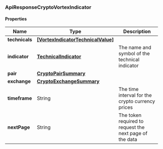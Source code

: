 
[//]: # (CLASS:ApiResponseCryptoVortexIndicator)

[//]: # (KIND:object)

### ApiResponseCryptoVortexIndicator

#### Properties

[//]: # (START_DEFINITION)

Name | Type | Description
------------ | ------------- | -------------
**technicals** | [**[VortexIndicatorTechnicalValue]**](VortexIndicatorTechnicalValue.md) |  &nbsp;
**indicator** | [**TechnicalIndicator**](TechnicalIndicator.md) | The name and symbol of the technical indicator &nbsp;
**pair** | [**CryptoPairSummary**](CryptoPairSummary.md) |  &nbsp;
**exchange** | [**CryptoExchangeSummary**](CryptoExchangeSummary.md) |  &nbsp;
**timeframe** | String | The time interval for the crypto currency prices &nbsp;
**nextPage** | String | The token required to request the next page of the data &nbsp;

[//]: # (END_DEFINITION)


[//]: # (CONTAINED_CLASS:VortexIndicatorTechnicalValue)


[//]: # (CONTAINED_CLASS:TechnicalIndicator)


[//]: # (CONTAINED_CLASS:CryptoPairSummary)


[//]: # (CONTAINED_CLASS:CryptoExchangeSummary)





